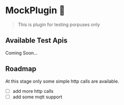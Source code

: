 # MockPlugin 🔹

> This is plugin for testing porpuses only

## Available Test Apis

Coming Soon...

## Roadmap

At this stage only some simple http calls are available.

- [ ]   add more http calls
- [ ]   add some mqtt support
